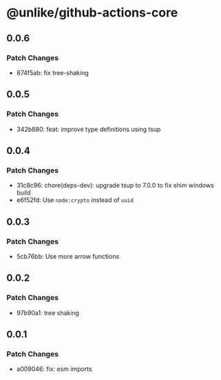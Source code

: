 # @unlike/github-actions-core

## 0.0.6

### Patch Changes

- 874f5ab: fix tree-shaking

## 0.0.5

### Patch Changes

- 342b880: feat: improve type definitions using tsup

## 0.0.4

### Patch Changes

- 31c8c96: chore(deps-dev): upgrade tsup to 7.0.0 to fix shim windows build
- e6f52fd: Use `node:crypto` instead of `uuid`

## 0.0.3

### Patch Changes

- 5cb76bb: Use more arrow functions

## 0.0.2

### Patch Changes

- 97b90a1: tree shaking

## 0.0.1

### Patch Changes

- a009046: fix: esm imports
